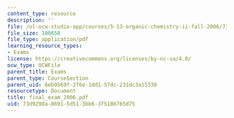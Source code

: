 ```yaml
---
content_type: resource
description: ''
file: /ol-ocw-studio-app/courses/5-13-organic-chemistry-ii-fall-2006/73d9298a86915d513bb63f5186765d75_final_exam_2006.pdf
file_size: 100658
file_type: application/pdf
learning_resource_types:
- Exams
license: https://creativecommons.org/licenses/by-nc-sa/4.0/
ocw_type: OCWFile
parent_title: Exams
parent_type: CourseSection
parent_uid: 6eb9569f-2f6e-1dd1-57dc-231dc3a15338
resourcetype: Document
title: final_exam_2006.pdf
uid: 73d9298a-8691-5d51-3bb6-3f5186765d75
---
```

